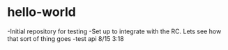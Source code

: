 # hello-world
-Initial repository for testing
-Set up to integrate with the RC. Lets see how that sort of thing goes
-test api 8/15 3:18
